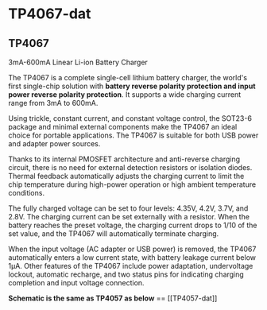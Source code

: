 
# TP4067-dat

## TP4067 

3mA-600mA Linear Li-ion Battery Charger

The TP4067 is a complete single-cell lithium battery charger, the world's first single-chip solution with **battery reverse polarity protection and input power reverse polarity protection**. It supports a wide charging current range from 3mA to 600mA.

Using trickle, constant current, and constant voltage control, the SOT23-6 package and minimal external components make the TP4067 an ideal choice for portable applications. The TP4067 is suitable for both USB power and adapter power sources.

Thanks to its internal PMOSFET architecture and anti-reverse charging circuit, there is no need for external detection resistors or isolation diodes. Thermal feedback automatically adjusts the charging current to limit the chip temperature during high-power operation or high ambient temperature conditions.

The fully charged voltage can be set to four levels: 4.35V, 4.2V, 3.7V, and 2.8V. The charging current can be set externally with a resistor. When the battery reaches the preset voltage, the charging current drops to 1/10 of the set value, and the TP4067 will automatically terminate charging.

When the input voltage (AC adapter or USB power) is removed, the TP4067 automatically enters a low current state, with battery leakage current below 1μA. Other features of the TP4067 include power adaptation, undervoltage lockout, automatic recharge, and two status pins for indicating charging completion and input voltage connection.

**Schematic is the same as TP4057 as below** == [[TP4057-dat]]


